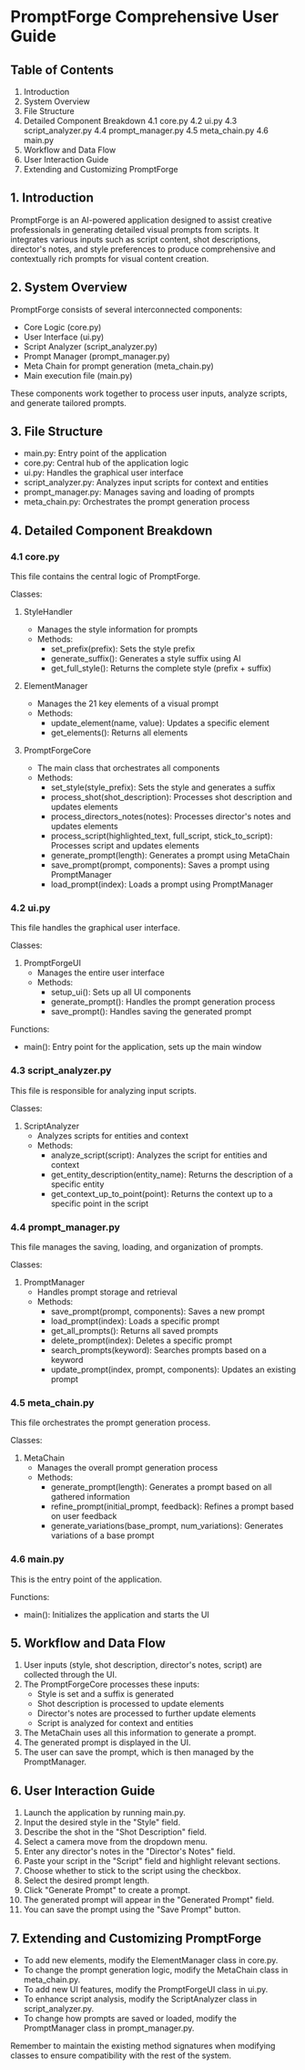 # PromptForge Comprehensive User Guide

## Table of Contents
1. Introduction
2. System Overview
3. File Structure
4. Detailed Component Breakdown
   4.1 core.py
   4.2 ui.py
   4.3 script_analyzer.py
   4.4 prompt_manager.py
   4.5 meta_chain.py
   4.6 main.py
5. Workflow and Data Flow
6. User Interaction Guide
7. Extending and Customizing PromptForge

## 1. Introduction

PromptForge is an AI-powered application designed to assist creative professionals in generating detailed visual prompts from scripts. It integrates various inputs such as script content, shot descriptions, director's notes, and style preferences to produce comprehensive and contextually rich prompts for visual content creation.

## 2. System Overview

PromptForge consists of several interconnected components:
- Core Logic (core.py)
- User Interface (ui.py)
- Script Analyzer (script_analyzer.py)
- Prompt Manager (prompt_manager.py)
- Meta Chain for prompt generation (meta_chain.py)
- Main execution file (main.py)

These components work together to process user inputs, analyze scripts, and generate tailored prompts.

## 3. File Structure

- main.py: Entry point of the application
- core.py: Central hub of the application logic
- ui.py: Handles the graphical user interface
- script_analyzer.py: Analyzes input scripts for context and entities
- prompt_manager.py: Manages saving and loading of prompts
- meta_chain.py: Orchestrates the prompt generation process

## 4. Detailed Component Breakdown

### 4.1 core.py

This file contains the central logic of PromptForge.

Classes:
1. StyleHandler
   - Manages the style information for prompts
   - Methods:
     - set_prefix(prefix): Sets the style prefix
     - generate_suffix(): Generates a style suffix using AI
     - get_full_style(): Returns the complete style (prefix + suffix)

2. ElementManager
   - Manages the 21 key elements of a visual prompt
   - Methods:
     - update_element(name, value): Updates a specific element
     - get_elements(): Returns all elements

3. PromptForgeCore
   - The main class that orchestrates all components
   - Methods:
     - set_style(style_prefix): Sets the style and generates a suffix
     - process_shot(shot_description): Processes shot description and updates elements
     - process_directors_notes(notes): Processes director's notes and updates elements
     - process_script(highlighted_text, full_script, stick_to_script): Processes script and updates elements
     - generate_prompt(length): Generates a prompt using MetaChain
     - save_prompt(prompt, components): Saves a prompt using PromptManager
     - load_prompt(index): Loads a prompt using PromptManager

### 4.2 ui.py

This file handles the graphical user interface.

Classes:
1. PromptForgeUI
   - Manages the entire user interface
   - Methods:
     - setup_ui(): Sets up all UI components
     - generate_prompt(): Handles the prompt generation process
     - save_prompt(): Handles saving the generated prompt

Functions:
- main(): Entry point for the application, sets up the main window

### 4.3 script_analyzer.py

This file is responsible for analyzing input scripts.

Classes:
1. ScriptAnalyzer
   - Analyzes scripts for entities and context
   - Methods:
     - analyze_script(script): Analyzes the script for entities and context
     - get_entity_description(entity_name): Returns the description of a specific entity
     - get_context_up_to_point(point): Returns the context up to a specific point in the script

### 4.4 prompt_manager.py

This file manages the saving, loading, and organization of prompts.

Classes:
1. PromptManager
   - Handles prompt storage and retrieval
   - Methods:
     - save_prompt(prompt, components): Saves a new prompt
     - load_prompt(index): Loads a specific prompt
     - get_all_prompts(): Returns all saved prompts
     - delete_prompt(index): Deletes a specific prompt
     - search_prompts(keyword): Searches prompts based on a keyword
     - update_prompt(index, prompt, components): Updates an existing prompt

### 4.5 meta_chain.py

This file orchestrates the prompt generation process.

Classes:
1. MetaChain
   - Manages the overall prompt generation process
   - Methods:
     - generate_prompt(length): Generates a prompt based on all gathered information
     - refine_prompt(initial_prompt, feedback): Refines a prompt based on user feedback
     - generate_variations(base_prompt, num_variations): Generates variations of a base prompt

### 4.6 main.py

This is the entry point of the application.

Functions:
- main(): Initializes the application and starts the UI

## 5. Workflow and Data Flow

1. User inputs (style, shot description, director's notes, script) are collected through the UI.
2. The PromptForgeCore processes these inputs:
   - Style is set and a suffix is generated
   - Shot description is processed to update elements
   - Director's notes are processed to further update elements
   - Script is analyzed for context and entities
3. The MetaChain uses all this information to generate a prompt.
4. The generated prompt is displayed in the UI.
5. The user can save the prompt, which is then managed by the PromptManager.

## 6. User Interaction Guide

1. Launch the application by running main.py.
2. Input the desired style in the "Style" field.
3. Describe the shot in the "Shot Description" field.
4. Select a camera move from the dropdown menu.
5. Enter any director's notes in the "Director's Notes" field.
6. Paste your script in the "Script" field and highlight relevant sections.
7. Choose whether to stick to the script using the checkbox.
8. Select the desired prompt length.
9. Click "Generate Prompt" to create a prompt.
10. The generated prompt will appear in the "Generated Prompt" field.
11. You can save the prompt using the "Save Prompt" button.

## 7. Extending and Customizing PromptForge

- To add new elements, modify the ElementManager class in core.py.
- To change the prompt generation logic, modify the MetaChain class in meta_chain.py.
- To add new UI features, modify the PromptForgeUI class in ui.py.
- To enhance script analysis, modify the ScriptAnalyzer class in script_analyzer.py.
- To change how prompts are saved or loaded, modify the PromptManager class in prompt_manager.py.

Remember to maintain the existing method signatures when modifying classes to ensure compatibility with the rest of the system.

